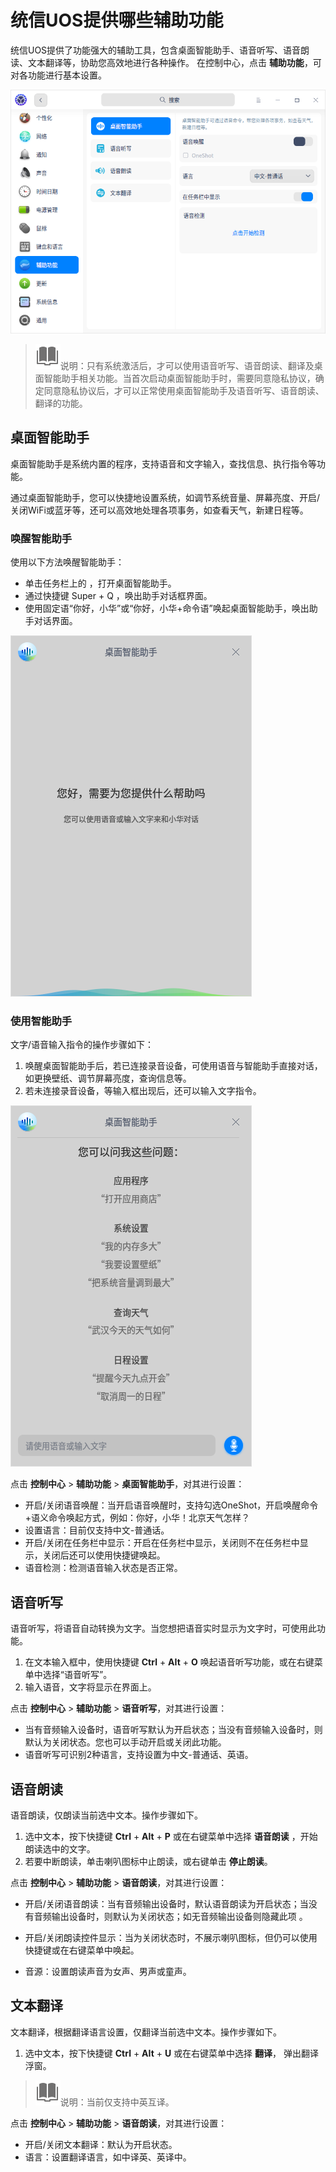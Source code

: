 # 统信UOS提供哪些辅助功能

统信UOS提供了功能强大的辅助工具，包含桌面智能助手、语音听写、语音朗读、文本翻译等，协助您高效地进行各种操作。
在控制中心，点击 **辅助功能**，可对各功能进行基本设置。

![1|auxiliary](fig/auxiliary_function.png)

> ![notes](fig/notes.svg)说明：只有系统激活后，才可以使用语音听写、语音朗读、翻译及桌面智能助手相关功能。当首次启动桌面智能助手时，需要同意隐私协议，确定同意隐私协议后，才可以正常使用桌面智能助手及语音听写、语音朗读、翻译的功能。

## 桌面智能助手

桌面智能助手是系统内置的程序，支持语音和文字输入，查找信息、执行指令等功能。

通过桌面智能助手，您可以快捷地设置系统，如调节系统音量、屏幕亮度、开启/关闭WiFi或蓝牙等，还可以高效地处理各项事务，如查看天气，新建日程等。

### 唤醒智能助手

使用以下方法唤醒智能助手：
- 单击任务栏上的 ，打开桌面智能助手。
- 通过快捷键 Super + Q ，唤出助手对话框界面。
- 使用固定语“你好，小华”或“你好，小华+命令语”唤起桌面智能助手，唤出助手对话界面。

![1|ai1](fig/ai1.png)

### 使用智能助手

文字/语音输入指令的操作步骤如下：

1. 唤醒桌面智能助手后，若已连接录音设备，可使用语音与智能助手直接对话，如更换壁纸、调节屏幕亮度，查询信息等。
2. 若未连接录音设备，等输入框出现后，还可以输入文字指令。

![1|ai2](fig/ai2.png)

点击 **控制中心** > **辅助功能** > **桌面智能助手**，对其进行设置：
- 开启/关闭语音唤醒：当开启语音唤醒时，支持勾选OneShot，开启唤醒命令+语义命令唤起方式，例如：你好，小华！北京天气怎样？
- 设置语言：目前仅支持中文-普通话。
- 开启/关闭在任务栏中显示：开启在任务栏中显示，关闭则不在任务栏中显示，关闭后还可以使用快捷键唤起。
- 语音检测：检测语音输入状态是否正常。

## 语音听写

语音听写，将语音自动转换为文字。当您想把语音实时显示为文字时，可使用此功能。

1. 在文本输入框中，使用快捷键 **Ctrl** + **AIt** + **O** 唤起语音听写功能，或在右键菜单中选择“语音听写”。
2. 输入语音，文字将显示在界面上。

点击 **控制中心** > **辅助功能** > **语音听写**，对其进行设置：
- 当有音频输入设备时，语音听写默认为开启状态；当没有音频输入设备时，则默认为关闭状态。您也可以手动开启或关闭此功能。
- 语音听写可识别2种语言，支持设置为中文-普通话、英语。

## 语音朗读
语音朗读，仅朗读当前选中文本。操作步骤如下。

1.  选中文本，按下快捷键 **Ctrl** + **Alt** + **P** 或在右键菜单中选择 **语音朗读** ，开始朗读选中的文字。
2.  若要中断朗读，单击喇叭图标中止朗读，或右键单击 **停止朗读**。 

点击 **控制中心** > **辅助功能** > **语音朗读**，对其进行设置：

- 开启/关闭语音朗读：当有音频输出设备时，默认语音朗读为开启状态；当没有音频输出设备时，则默认为关闭状态；如无音频输出设备则隐藏此项 。

- 开启/关闭朗读控件显示：当为关闭状态时，不展示喇叭图标，但仍可以使用快捷键或在右键菜单中唤起。

- 音源：设置朗读声音为女声、男声或童声。

## 文本翻译

文本翻译，根据翻译语言设置，仅翻译当前选中文本。操作步骤如下。

1. 选中文本，按下快捷键 **Ctrl** + **AIt** + **U** 或在右键菜单中选择 **翻译**， 弹出翻译浮窗。 

> ![notes](fig/notes.svg)说明：当前仅支持中英互译。

点击 **控制中心** > **辅助功能** > **语音朗读**，对其进行设置：

- 开启/关闭文本翻译：默认为开启状态。
- 语言：设置翻译语言，如中译英、英译中。